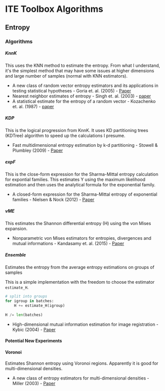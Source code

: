 # ITE Toolbox Algorithms


## Entropy 

### Algorithms

##### KnnK

This uses the KNN method to estimate the entropy. From what I understand, it's the simplest method that may have some issues at higher dimensions and large number of samples (normal with KNN estimators). 


* A new class of random vector entropy estimators and its applications in testing statistical hypotheses - Goria et. al. (2005) - [Paper](https://www.tandfonline.com/doi/full/10.1080/104852504200026815)
* Nearest neighbor estimates of entropy - Singh et. al. (2003) - [paper]()
* A statistical estimate for the entropy of a random vector - Kozachenko et. al. (1987) - [paper]()

##### KDP

This is the logical progression from KnnK. It uses KD partitioning trees (KDTree) algorithm to speed up the calculations I presume.

* Fast multidimensional entropy estimation by k-d partitioning - Stowell & Plumbley (2009) - [Paper]()

##### expF 

This is the close-form expression for the Sharma-Mittal entropy calculation for expontial families. This estimates Y using the maximum likelihood estimation and then uses the analytical formula for the exponential family.

* A closed-form expression for the Sharma-Mittal entropy of exponential families - Nielsen & Nock (2012) - [Paper]()

##### vME

This estimates the Shannon differential entropy (H) using the von Mises expansion. 

* Nonparametric von Mises estimators for entropies, divergences and mutual informations - Kandasamy et. al. (2015) - [Paper]()

##### Ensemble

Estimates the entropy from the average entropy estimations on groups of samples


This is a simple implementation with the freedom to choose the estimator `estimate_H`.

```python
# split into groups
for igroup in batches:
    H += estimate_H(igroup)
    
H /= len(batches)
```

* High-dimensional mutual information estimation for image registration - Kybic (2004) - [Paper]()


#### Potential New Experiments

#### Voronoi

Estimates Shannon entropy using Voronoi regions. Apparently it is good for multi-dimensional densities.

* A new class of entropy estimators for multi-dimensional densities - Miller (2003) - [Paper]()